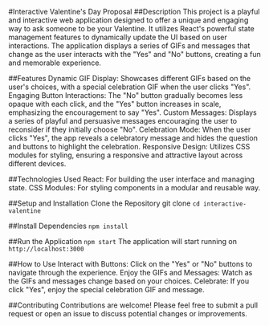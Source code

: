 #Interactive Valentine's Day Proposal
##Description
This project is a playful and interactive web application designed to offer a unique and engaging way to ask someone to be your Valentine. It utilizes React's powerful state management features to dynamically update the UI based on user interactions. The application displays a series of GIFs and messages that change as the user interacts with the "Yes" and "No" buttons, creating a fun and memorable experience.

##Features
Dynamic GIF Display: Showcases different GIFs based on the user's choices, with a special celebration GIF when the user clicks "Yes".
Engaging Button Interactions: The "No" button gradually becomes less opaque with each click, and the "Yes" button increases in scale, emphasizing the encouragement to say "Yes".
Custom Messages: Displays a series of playful and persuasive messages encouraging the user to reconsider if they initially choose "No".
Celebration Mode: When the user clicks "Yes", the app reveals a celebratory message and hides the question and buttons to highlight the celebration.
Responsive Design: Utilizes CSS modules for styling, ensuring a responsive and attractive layout across different devices.


##Technologies Used
React: For building the user interface and managing state.
CSS Modules: For styling components in a modular and reusable way.


##Setup and Installation
Clone the Repository
git clone 
```cd interactive-valentine```

##Install Dependencies
```npm install```

##Run the Application
```npm start```
The application will start running on ```http://localhost:3000```

##How to Use
Interact with Buttons: Click on the "Yes" or "No" buttons to navigate through the experience.
Enjoy the GIFs and Messages: Watch as the GIFs and messages change based on your choices.
Celebrate: If you click "Yes", enjoy the special celebration GIF and message.

##Contributing
Contributions are welcome! Please feel free to submit a pull request or open an issue to discuss potential changes or improvements.



